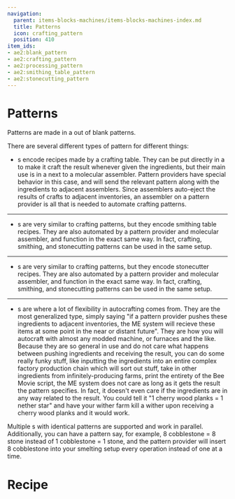 ```yaml
---
navigation:
  parent: items-blocks-machines/items-blocks-machines-index.md
  title: Patterns
  icon: crafting_pattern
  position: 410
item_ids:
- ae2:blank_pattern
- ae2:crafting_pattern
- ae2:processing_pattern
- ae2:smithing_table_pattern
- ae2:stonecutting_pattern
---
```

# Patterns

<ItemImage id="crafting_pattern" scale="4" />

Patterns are made in a <ItemLink id="pattern_encoding_terminal" /> out of blank patterns.

There are several different types of pattern for different things:

- <ItemLink id="crafting_pattern" />s encode recipes made by a crafting table. They can be put directly in a <ItemLink id="molecular_assembler" /> to make it
  craft the result whenever given the ingredients, but their main use is in a <ItemLink id="pattern_provider" /> next to a molecular assembler.
  Pattern providers have special behavior in this case, and will send the relevant pattern along with the ingredients to adjacent assemblers.
  Since assemblers auto-eject the results of crafts to adjacent inventories, an assembler on a pattern provider is all that is needed to automate crafting patterns.

---

- <ItemLink id="smithing_table_pattern" />s are very similar to crafting patterns, but they encode smithing table recipes. They are also automated by a pattern
  provider and molecular assembler, and function in the exact same way. In fact, crafting, smithing, and stonecutting patterns can be
  used in the same setup.

---

- <ItemLink id="stonecutting_pattern" />s are very similar to crafting patterns, but they encode stonecutter recipes. They are also automated by a pattern
  provider and molecular assembler, and function in the exact same way. In fact, crafting, smithing, and stonecutting patterns can be
  used in the same setup.

---

- <ItemLink id="processing_pattern" />s are where a lot of flexibility in autocrafting comes from. They are the most generalized type, simply
  saying "if a pattern provider pushes these ingredients to adjacent inventories, the ME system will recieve these items at some point in the
  near or distant future". They are how you will autocraft with almost any modded machine, or furnaces and the like. Because they are so
  general in use and do not care what happens between pushing ingredients and receiving the result, you can do some really funky stuff, like inputting
  the ingredients into an entire complex factory production chain which will sort out stuff, take in other ingredients from infinitely-producing
  farms, print the entirety of the Bee Movie script, the ME system does not care as long as it gets the result the pattern specifies. In fact,
  it doesn't even care if the ingredients are in any way related to the result. You could tell it "1 cherry wood planks = 1 nether star" and have
  your wither farm kill a wither upon receiving a cherry wood planks and it would work.

Multiple <ItemLink id="pattern_provider" />s with identical patterns are supported and work in parallel. Additionally, you can have a pattern say,
for example, 8 cobblestone = 8 stone instead of 1 cobblestone = 1 stone, and the pattern provider will insert 8 cobblestone into
your smelting setup every operation instead of one at a time.

# Recipe

<RecipeFor id="blank_pattern" />